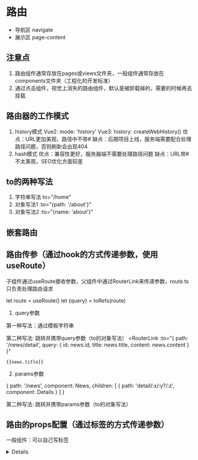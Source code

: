 # 路由
* 导航区 navigate
* 展示区 page-content

## 注意点
1. 路由组件通常存放在pages或views文件夹，一般组件通常存放在components文件夹（工程化的开发标准）
2. 通过点击组件，视觉上消失的路由组件，默认是被卸载掉的，需要的时候再去挂载

## 路由器的工作模式
1. history模式
    Vue2: mode: 'history'
    Vue3: history: createWebHistory()
    优点：URL更加美观，路径中不带#
    缺点：后期项目上线，服务端需要配合处理路径问题，否则刷新会出现404
2. hash模式
    优点：兼容性更好，服务器端不需要处理路径问题
    缺点：URL带#不太美观，SEO优化方面较差

## to的两种写法
1. 字符串写法   to="/home" 
2. 对象写法1 :to="{path: '/about'}"
3. 对象写法2 :to="{name: 'about'}"
<!-- 多级路由时对象写法比较方便，慢慢看吧 -->

## 嵌套路由

## 路由传参（通过hook的方式传递参数，使用useRoute）
子组件通过useRoute接收参数，父组件中通过RouterLink来传递参数，route.ts只负责处理路由请求

<!-- 接收参数 -->
let route = useRoute()
let {query} = toRefs(route)

1. query参数
<!-- 传递参数 -->
第一种写法：通过模板字符串
<!-- 模板字符串中如何嵌入js？看着就太乱了 -->
<RouterLink :to="`/news/detail?id=${news.id}&title=${news.title}&conent=${new.content}`"></RouterLink>

第二种写法: 跳转并携带query参数（to的对象写法）
<RouterLink 
:to="{
    path: '/news/detail', 
    query: {
        id: news.id,
        title: news.title,
        content: news.content
    }
}"
>
    {{news.title}}
</RouterLink>

2. params参数
<!-- y：可传可不传 -->
<RouterLink to="/news/detail/哈哈/你好/"></RouterLink>
{
    path: '/news',
    component: News,
    children: [
        {
            path: 'detail/:x/:y?/:z',
            component: Details
        }
    ]
}

第二种写法: 跳转并携带params参数（to的对象写法）
<!-- 
    1. params不能使用path，只能使用name 
    2. params不能传数组
-->

## 路由的props配置（通过标签的方式传递参数）
一般组件：可以自己写标签
<Details />
<Details id="" name=""  />

路由组件：route.ts中如何传递标签？
{
    name: "news",
    path: "/news",
    component: News,
    <!-- 
        第一种写法：将路由收到的params参数作为props传给路由组件
        props: true
        第二种写法：函数写法，可以自己决定将什么作为props传给路由组件
        props(route){
            return {
                route.query
            }
        },
        第三种写法：对象写法，可以自己决定将什么作为props传给路由组件
    -->
}

<!-- 在组件中如何接收参数？ -->
defineProps(['id', 'content'])

## 路由的replace属性
路由跳转（在RouterLink添加replace）
push：不断在历史记录中添加
replace：直接替换历史记录中的页面


## 编程式路由导航（实际开发中比RouterLink多）
* RouterLink标签最后会变成a元素（页面点击后进行页面跳转）

需求：3秒钟后跳转到其他页面(脱离RouterLink实现路由跳转)
import {useRouter} from 'vue-router'
const router = useRouter()
onMounted(()=>{
    setTimeout(()=>{
        router.push('/news')
    },3000)
})

router.push("和to的写法是一致的")

编程式路由导航使用场景：
1. 只有符合某些条件需要跳转
2. 鼠标划过东西需要跳转（我不点）
3. 其他场景

## 路由重定向 
{
    path: '/',
    redirect: '/home'
}